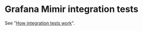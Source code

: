 # Grafana Mimir integration tests

See "[How integration tests work](https://github.com/grafana/mimir/blob/main/docs/sources/contributing/how-integration-tests-work.md)".

